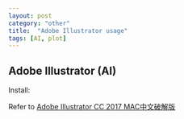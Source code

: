 ```yaml
---
layout: post
category: "other"
title:  "Adobe Illustrator usage"
tags: [AI, plot]
---
```


## Adobe Illustrator (AI)

Install:

Refer to [Adobe Illustrator CC 2017 MAC中文破解版](http://www.web3.xin/soft/53.html)


